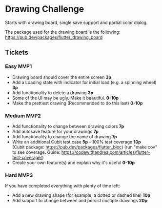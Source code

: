 # Drawing Challenge
Starts with drawing board, single save support and partial color dialog.

The package used for the drawing board is the following: https://pub.dev/packages/flutter_drawing_board

## Tickets

### Easy MVP1
* Drawing board should cover the entire screen **3p** <br />
* Add a Loading state with indicator for initial load (e.g. a spinning wheel) **3p** <br />
* Add functionality to delete a drawing **3p** <br />
* Some of the UI may be ugly. Make it beautiful. **0-10p** <br />
* Make the prettiest drawing (Recommended to do this last) **0-10p** <br />

### Medium MVP2

* Add functionality to change between drawing colors **7p** <br />
* Add autosave feature for your drawings **7p** <br />
* Add functionality to change the name of drawing **7p** <br />
* Write an additional Cubit test case **5p** - 100% test coverage **10p** <br />
(Cubit package: https://pub.dev/packages/flutter_bloc)
(run "make cov" to see coverage. Guide: https://codewithandrea.com/articles/flutter-test-coverage/) <br />
* Create your own feature(s) and explain why it's useful **0-10p** <br />

### Hard MVP3
If you have completed everything with plenty of time left: <br />

* Add a new drawing shape (for example, a dotted or dashed line) **10p** <br />
* Add support to change between and persist multiple drawings **20p** <br />

